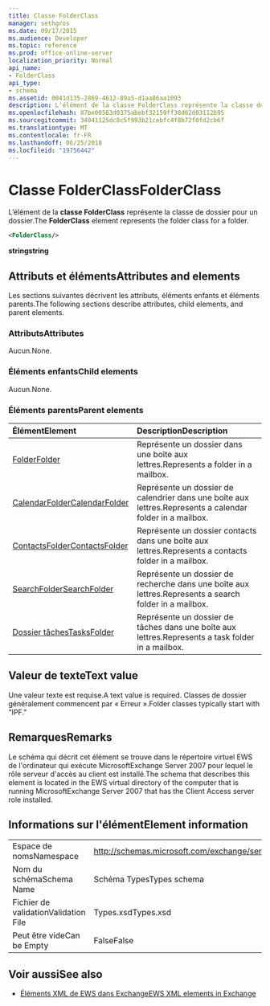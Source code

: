 ```yaml
---
title: Classe FolderClass
manager: sethgros
ms.date: 09/17/2015
ms.audience: Developer
ms.topic: reference
ms.prod: office-online-server
localization_priority: Normal
api_name:
- FolderClass
api_type:
- schema
ms.assetid: 0041d135-2869-4612-89a5-d1aa86aa1093
description: L’élément de la classe FolderClass représente la classe de dossier pour un dossier.
ms.openlocfilehash: 87be00563d0375abebf32159ff38d62d03112b95
ms.sourcegitcommit: 34041125dc8c5f993b21cebfc4f8b72f0fd2cb6f
ms.translationtype: MT
ms.contentlocale: fr-FR
ms.lasthandoff: 06/25/2018
ms.locfileid: "19756442"
---
```

# <a name="folderclass"></a><span data-ttu-id="2f2cc-103">Classe FolderClass</span><span class="sxs-lookup"><span data-stu-id="2f2cc-103">FolderClass</span></span>

<span data-ttu-id="2f2cc-104">L’élément de la **classe FolderClass** représente la classe de dossier pour un dossier.</span><span class="sxs-lookup"><span data-stu-id="2f2cc-104">The **FolderClass** element represents the folder class for a folder.</span></span> 
  
```xml
<FolderClass/>
```

 <span data-ttu-id="2f2cc-105">**string**</span><span class="sxs-lookup"><span data-stu-id="2f2cc-105">**string**</span></span>
## <a name="attributes-and-elements"></a><span data-ttu-id="2f2cc-106">Attributs et éléments</span><span class="sxs-lookup"><span data-stu-id="2f2cc-106">Attributes and elements</span></span>

<span data-ttu-id="2f2cc-107">Les sections suivantes décrivent les attributs, éléments enfants et éléments parents.</span><span class="sxs-lookup"><span data-stu-id="2f2cc-107">The following sections describe attributes, child elements, and parent elements.</span></span>
  
### <a name="attributes"></a><span data-ttu-id="2f2cc-108">Attributs</span><span class="sxs-lookup"><span data-stu-id="2f2cc-108">Attributes</span></span>

<span data-ttu-id="2f2cc-109">Aucun.</span><span class="sxs-lookup"><span data-stu-id="2f2cc-109">None.</span></span>
  
### <a name="child-elements"></a><span data-ttu-id="2f2cc-110">Éléments enfants</span><span class="sxs-lookup"><span data-stu-id="2f2cc-110">Child elements</span></span>

<span data-ttu-id="2f2cc-111">Aucun.</span><span class="sxs-lookup"><span data-stu-id="2f2cc-111">None.</span></span>
  
### <a name="parent-elements"></a><span data-ttu-id="2f2cc-112">Éléments parents</span><span class="sxs-lookup"><span data-stu-id="2f2cc-112">Parent elements</span></span>

|<span data-ttu-id="2f2cc-113">**Élément**</span><span class="sxs-lookup"><span data-stu-id="2f2cc-113">**Element**</span></span>|<span data-ttu-id="2f2cc-114">**Description**</span><span class="sxs-lookup"><span data-stu-id="2f2cc-114">**Description**</span></span>|
|:-----|:-----|
|[<span data-ttu-id="2f2cc-115">Folder</span><span class="sxs-lookup"><span data-stu-id="2f2cc-115">Folder</span></span>](folder.md) <br/> |<span data-ttu-id="2f2cc-116">Représente un dossier dans une boîte aux lettres.</span><span class="sxs-lookup"><span data-stu-id="2f2cc-116">Represents a folder in a mailbox.</span></span>  <br/> |
|[<span data-ttu-id="2f2cc-117">CalendarFolder</span><span class="sxs-lookup"><span data-stu-id="2f2cc-117">CalendarFolder</span></span>](calendarfolder.md) <br/> |<span data-ttu-id="2f2cc-118">Représente un dossier de calendrier dans une boîte aux lettres.</span><span class="sxs-lookup"><span data-stu-id="2f2cc-118">Represents a calendar folder in a mailbox.</span></span>  <br/> |
|[<span data-ttu-id="2f2cc-119">ContactsFolder</span><span class="sxs-lookup"><span data-stu-id="2f2cc-119">ContactsFolder</span></span>](contactsfolder.md) <br/> |<span data-ttu-id="2f2cc-120">Représente un dossier contacts dans une boîte aux lettres.</span><span class="sxs-lookup"><span data-stu-id="2f2cc-120">Represents a contacts folder in a mailbox.</span></span>  <br/> |
|[<span data-ttu-id="2f2cc-121">SearchFolder</span><span class="sxs-lookup"><span data-stu-id="2f2cc-121">SearchFolder</span></span>](searchfolder.md) <br/> |<span data-ttu-id="2f2cc-122">Représente un dossier de recherche dans une boîte aux lettres.</span><span class="sxs-lookup"><span data-stu-id="2f2cc-122">Represents a search folder in a mailbox.</span></span>  <br/> |
|[<span data-ttu-id="2f2cc-123">Dossier tâches</span><span class="sxs-lookup"><span data-stu-id="2f2cc-123">TasksFolder</span></span>](tasksfolder.md) <br/> |<span data-ttu-id="2f2cc-124">Représente un dossier de tâches dans une boîte aux lettres.</span><span class="sxs-lookup"><span data-stu-id="2f2cc-124">Represents a task folder in a mailbox.</span></span>  <br/> |
   
## <a name="text-value"></a><span data-ttu-id="2f2cc-125">Valeur de texte</span><span class="sxs-lookup"><span data-stu-id="2f2cc-125">Text value</span></span>

<span data-ttu-id="2f2cc-126">Une valeur texte est requise.</span><span class="sxs-lookup"><span data-stu-id="2f2cc-126">A text value is required.</span></span> <span data-ttu-id="2f2cc-127">Classes de dossier généralement commencent par « Erreur ».</span><span class="sxs-lookup"><span data-stu-id="2f2cc-127">Folder classes typically start with "IPF."</span></span>
  
## <a name="remarks"></a><span data-ttu-id="2f2cc-128">Remarques</span><span class="sxs-lookup"><span data-stu-id="2f2cc-128">Remarks</span></span>

<span data-ttu-id="2f2cc-129">Le schéma qui décrit cet élément se trouve dans le répertoire virtuel EWS de l'ordinateur qui exécute MicrosoftExchange Server 2007 pour lequel le rôle serveur d'accès au client est installé.</span><span class="sxs-lookup"><span data-stu-id="2f2cc-129">The schema that describes this element is located in the EWS virtual directory of the computer that is running MicrosoftExchange Server 2007 that has the Client Access server role installed.</span></span>
  
## <a name="element-information"></a><span data-ttu-id="2f2cc-130">Informations sur l'élément</span><span class="sxs-lookup"><span data-stu-id="2f2cc-130">Element information</span></span>

|||
|:-----|:-----|
|<span data-ttu-id="2f2cc-131">Espace de noms</span><span class="sxs-lookup"><span data-stu-id="2f2cc-131">Namespace</span></span>  <br/> |http://schemas.microsoft.com/exchange/services/2006/types  <br/> |
|<span data-ttu-id="2f2cc-132">Nom du schéma</span><span class="sxs-lookup"><span data-stu-id="2f2cc-132">Schema Name</span></span>  <br/> |<span data-ttu-id="2f2cc-133">Schéma Types</span><span class="sxs-lookup"><span data-stu-id="2f2cc-133">Types schema</span></span>  <br/> |
|<span data-ttu-id="2f2cc-134">Fichier de validation</span><span class="sxs-lookup"><span data-stu-id="2f2cc-134">Validation File</span></span>  <br/> |<span data-ttu-id="2f2cc-135">Types.xsd</span><span class="sxs-lookup"><span data-stu-id="2f2cc-135">Types.xsd</span></span>  <br/> |
|<span data-ttu-id="2f2cc-136">Peut être vide</span><span class="sxs-lookup"><span data-stu-id="2f2cc-136">Can be Empty</span></span>  <br/> |<span data-ttu-id="2f2cc-137">False</span><span class="sxs-lookup"><span data-stu-id="2f2cc-137">False</span></span>  <br/> |
   
## <a name="see-also"></a><span data-ttu-id="2f2cc-138">Voir aussi</span><span class="sxs-lookup"><span data-stu-id="2f2cc-138">See also</span></span>



- [<span data-ttu-id="2f2cc-139">Éléments XML de EWS dans Exchange</span><span class="sxs-lookup"><span data-stu-id="2f2cc-139">EWS XML elements in Exchange</span></span>](ews-xml-elements-in-exchange.md)

